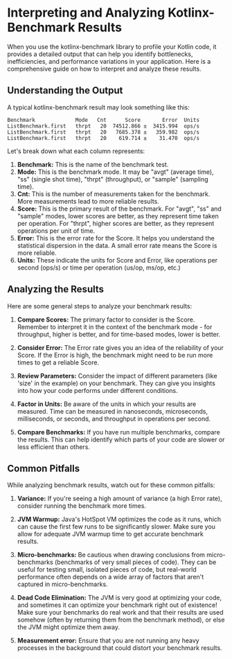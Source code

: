 # Interpreting and Analyzing Kotlinx-Benchmark Results

When you use the kotlinx-benchmark library to profile your Kotlin code, it provides a detailed output that can help you identify bottlenecks, inefficiencies, and performance variations in your application. Here is a comprehensive guide on how to interpret and analyze these results.

## Understanding the Output

A typical kotlinx-benchmark result may look something like this:

```
Benchmark             Mode   Cnt      Score       Error  Units
ListBenchmark.first   thrpt   20  74512.866 ±  3415.994  ops/s
ListBenchmark.first   thrpt   20   7685.378 ±   359.982  ops/s
ListBenchmark.first   thrpt   20    619.714 ±    31.470  ops/s
```

Let's break down what each column represents:

1. **Benchmark:** This is the name of the benchmark test.
2. **Mode:** This is the benchmark mode. It may be "avgt" (average time), "ss" (single shot time), "thrpt" (throughput), or "sample" (sampling time).
3. **Cnt:** This is the number of measurements taken for the benchmark. More measurements lead to more reliable results.
4. **Score:** This is the primary result of the benchmark. For "avgt", "ss" and "sample" modes, lower scores are better, as they represent time taken per operation. For "thrpt", higher scores are better, as they represent operations per unit of time.
5. **Error:** This is the error rate for the Score. It helps you understand the statistical dispersion in the data. A small error rate means the Score is more reliable.
6. **Units:** These indicate the units for Score and Error, like operations per second (ops/s) or time per operation (us/op, ms/op, etc.)

## Analyzing the Results

Here are some general steps to analyze your benchmark results:

1. **Compare Scores:** The primary factor to consider is the Score. Remember to interpret it in the context of the benchmark mode - for throughput, higher is better, and for time-based modes, lower is better.

2. **Consider Error:** The Error rate gives you an idea of the reliability of your Score. If the Error is high, the benchmark might need to be run more times to get a reliable Score.

3. **Review Parameters:** Consider the impact of different parameters (like 'size' in the example) on your benchmark. They can give you insights into how your code performs under different conditions.

4. **Factor in Units:** Be aware of the units in which your results are measured. Time can be measured in nanoseconds, microseconds, milliseconds, or seconds, and throughput in operations per second.

5. **Compare Benchmarks:** If you have run multiple benchmarks, compare the results. This can help identify which parts of your code are slower or less efficient than others.

## Common Pitfalls

While analyzing benchmark results, watch out for these common pitfalls:

1. **Variance:** If you're seeing a high amount of variance (a high Error rate), consider running the benchmark more times.

2. **JVM Warmup:** Java's HotSpot VM optimizes the code as it runs, which can cause the first few runs to be significantly slower. Make sure you allow for adequate JVM warmup time to get accurate benchmark results.

3. **Micro-benchmarks:** Be cautious when drawing conclusions from micro-benchmarks (benchmarks of very small pieces of code). They can be useful for testing small, isolated pieces of code, but real-world performance often depends on a wide array of factors that aren't captured in micro-benchmarks.

4. **Dead Code Elimination:** The JVM is very good at optimizing your code, and sometimes it can optimize your benchmark right out of existence! Make sure your benchmarks do real work and that their results are used somehow (often by returning them from the benchmark method), or else the JVM might optimize them away.

5. **Measurement error:** Ensure that you are not running any heavy processes in the background that could distort your benchmark results.
